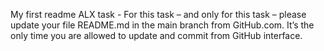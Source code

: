 My first readme
ALX task - For this task – and only for this task – please update your file README.md in the main branch from GitHub.com. It’s the only time you are allowed to update and commit from GitHub interface.
